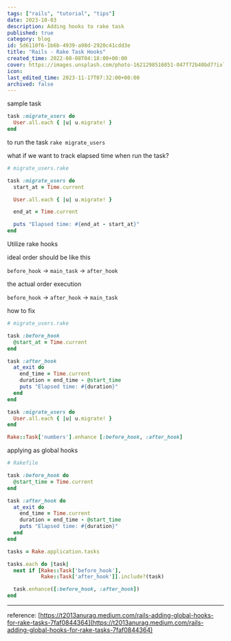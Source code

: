 ```yaml
---
tags: ["rails", "tutorial", "tips"]
date: 2023-10-03
description: Adding hooks to rake task
published: true
category: blog
id: 5d6110f6-1b6b-4939-a98d-2920c41cdd3e
title: "Rails - Rake Task Hooks"
created_time: 2022-08-08T04:18:00+00:00
cover: https://images.unsplash.com/photo-1621298516851-047f72b40bd7?ixlib=rb-1.2.1&q=80&cs=tinysrgb&fm=jpg&crop=entropy
icon: 
last_edited_time: 2023-11-17T07:32:00+00:00
archived: false
---
```


sample task 

```ruby
task :migrate_users do
  User.all.each { |u| u.migrate! }
end
```

to run the task `rake migrate_users`

what if we want to track elapsed time when run the task?

```ruby
# migrate_users.rake

task :migrate_users do
  start_at = Time.current

  User.all.each { |u| u.migrate! }

  end_at = Time.current

  puts "Elapsed time: #{end_at - start_at}"
end
```

Utilize rake hooks

ideal order should be like this

`before_hook` → `main_task` → `after_hook`

the actual order execution

`before_hook` → `after_hook` → `main_task`

how to fix

```ruby
# migrate_users.rake

task :before_hook
  @start_at = Time.current
end

task :after_hook
  at_exit do
    end_time = Time.current
    duration = end_time - @start_time
    puts "Elapsed time: #{duration}"
  end
end

task :migrate_users do
  User.all.each { |u| u.migrate! }
end

Rake::Task['numbers'].enhance [:before_hook, :after_hook]
```

applying as global hooks

```ruby
# Rakefile

task :before_hook do
  @start_time = Time.current
end

task :after_hook do
  at_exit do
    end_time = Time.current
    duration = end_time - @start_time
    puts "Elapsed time: #{duration}"
  end
end

tasks = Rake.application.tasks

tasks.each do |task|
  next if [Rake::Task['before_hook'],
           Rake::Task['after_hook']].include?(task)

  task.enhance([:before_hook, :after_hook])
end
```

---

reference: [https://t2013anurag.medium.com/rails-adding-global-hooks-for-rake-tasks-7faf0844364](https://t2013anurag.medium.com/rails-adding-global-hooks-for-rake-tasks-7faf0844364)

<br />
